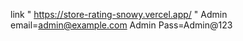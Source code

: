 

link " https://store-rating-snowy.vercel.app/ " 
Admin email=admin@example.com
Admin Pass=Admin@123
